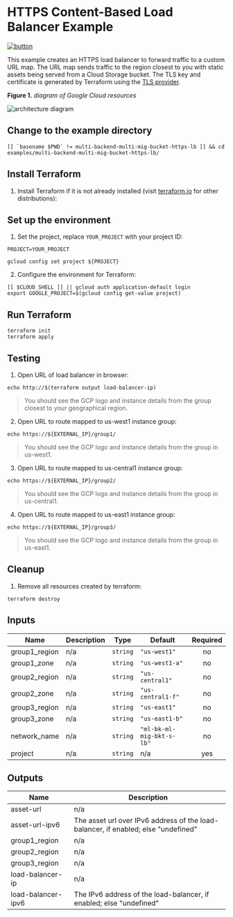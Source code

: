 # HTTPS Content-Based Load Balancer Example

[![button](http://gstatic.com/cloudssh/images/open-btn.png)](https://console.cloud.google.com/cloudshell/open?git_repo=https://github.com/GoogleCloudPlatform/terraform-google-lb-http&working_dir=examples/multi-backend-multi-mig-bucket-https-lb&page=shell&tutorial=README.md)

This example creates an HTTPS load balancer to forward traffic to a custom URL map. The URL map sends traffic to the region closest to you with static assets being served from a Cloud Storage bucket. The TLS key and certificate is generated by Terraform using the [TLS provider](https://www.terraform.io/docs/providers/tls/index.html).

**Figure 1.** *diagram of Google Cloud resources*

![architecture diagram](https://raw.githubusercontent.com/GoogleCloudPlatform/terraform-google-lb-http/master/examples/multi-backend-multi-mig-bucket-https-lb/diagram.png)

## Change to the example directory

```
[[ `basename $PWD` != multi-backend-multi-mig-bucket-https-lb ]] && cd examples/multi-backend-multi-mig-bucket-https-lb/
```

## Install Terraform

1. Install Terraform if it is not already installed (visit [terraform.io](https://terraform.io) for other distributions):

## Set up the environment

1. Set the project, replace `YOUR_PROJECT` with your project ID:

```
PROJECT=YOUR_PROJECT
```

```
gcloud config set project ${PROJECT}
```

2. Configure the environment for Terraform:

```
[[ $CLOUD_SHELL ]] || gcloud auth application-default login
export GOOGLE_PROJECT=$(gcloud config get-value project)
```

## Run Terraform

```
terraform init
terraform apply
```

## Testing

1. Open URL of load balancer in browser:

```
echo http://$(terraform output load-balancer-ip)
```

> You should see the GCP logo and instance details from the group closest to your geographical region.

2. Open URL to route mapped to us-west1 instance group:

```
echo https://${EXTERNAL_IP}/group1/
```

> You should see the GCP logo and instance details from the group in us-west1.

3. Open URL to route mapped to us-central1 instance group:

```
echo https://${EXTERNAL_IP}/group2/
```

> You should see the GCP logo and instance details from the group in us-central1.

4. Open URL to route mapped to us-east1 instance group:

```
echo https://${EXTERNAL_IP}/group3/
```

> You should see the GCP logo and instance details from the group in us-east1.

## Cleanup

1. Remove all resources created by terraform:

```
terraform destroy
```

<!-- BEGINNING OF PRE-COMMIT-TERRAFORM DOCS HOOK -->
## Inputs

| Name | Description | Type | Default | Required |
|------|-------------|------|---------|:--------:|
| group1\_region | n/a | `string` | `"us-west1"` | no |
| group1\_zone | n/a | `string` | `"us-west1-a"` | no |
| group2\_region | n/a | `string` | `"us-central1"` | no |
| group2\_zone | n/a | `string` | `"us-central1-f"` | no |
| group3\_region | n/a | `string` | `"us-east1"` | no |
| group3\_zone | n/a | `string` | `"us-east1-b"` | no |
| network\_name | n/a | `string` | `"ml-bk-ml-mig-bkt-s-lb"` | no |
| project | n/a | `string` | n/a | yes |

## Outputs

| Name | Description |
|------|-------------|
| asset-url | n/a |
| asset-url-ipv6 | The asset url over IPv6 address of the load-balancer, if enabled; else "undefined" |
| group1\_region | n/a |
| group2\_region | n/a |
| group3\_region | n/a |
| load-balancer-ip | n/a |
| load-balancer-ipv6 | The IPv6 address of the load-balancer, if enabled; else "undefined" |

<!-- END OF PRE-COMMIT-TERRAFORM DOCS HOOK -->
